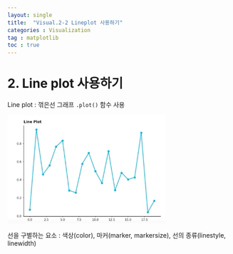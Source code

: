 ```yaml
---
layout: single
title:  "Visual.2-2 Lineplot 사용하기"
categories : Visualization
tag : matplotlib
toc : true
---
```


# 2. Line plot 사용하기

Line plot : 꺾은선 그래프
`.plot()` 함수 사용

![image-20221009020852961](/images/2022-10-09-Visual2-2/image-20221009020852961.png)

선을 구별하는 요소
 : 색상(color), 마커(marker, markersize), 선의 종류(linestyle, linewidth)


